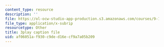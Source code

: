 ```yaml
---
content_type: resource
description: ''
file: https://ol-ocw-studio-app-production.s3.amazonaws.com/courses/9-14-brain-structure-and-its-origins-spring-2014/af06051af930c9ded16ecf9a7a05b209_555117.srt
file_type: application/x-subrip
resourcetype: Other
title: 3play caption file
uid: af06051a-f930-c9de-d16e-cf9a7a05b209
---
```

